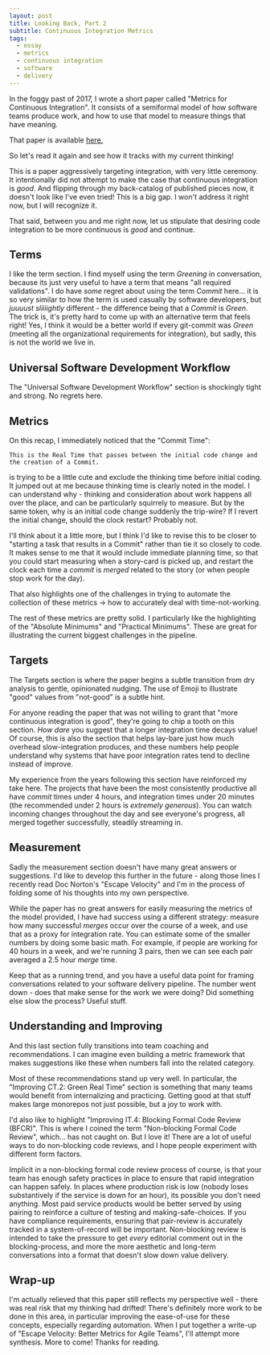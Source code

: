 ```yaml
---
layout: post
title: Looking Back, Part 2
subtitle: Continuous Integration Metrics
tags: 
  - essay
  - metrics
  - continuous integration
  - software
  - delivery
---
```


In the foggy past of 2017, I wrote a short paper called "Metrics for Continuous Integration". It consists of a semiformal model of how software teams produce work, and how to use that model to measure things that have meaning.

That paper is available [here.](https://github.com/robertfmurdock/TeamCoaching/blob/master/ContinuousIntegrationMetrics.md)

So let's read it again and see how it tracks with my current thinking!

This is a paper aggressively targeting integration, with very little ceremony. It intentionally did not attempt to make the case that continuous integration is *good*. And flipping through my back-catalog of published pieces now, it doesn't look like I've even tried! This is a big gap. I won't address it right now, but I will recognize it.

That said, between you and me right now, let us stipulate that desiring  code integration to be more continuous is *good* and continue.

## Terms

I like the term section. I find myself using the term *Greening* in conversation, because its just very useful to have a term that means "all required validations". I do have *some* regret about using the term *Commit* here... it is so very similar to how the term is used casually by software developers, but *juuuust sliiiightly* different - the difference being that a *Commit* is *Green*. The trick is, it's pretty hard to come up with an alternative term that feels right! Yes, I think it would be a better world if every git-commit was *Green* (meeting all the organizational requirements for integration), but sadly, this is not the world we live in.

## Universal Software Development Workflow

The "Universal Software Development Workflow" section is shockingly tight and strong. No regrets here.

## Metrics

On this recap, I immediately noticed that the "Commit Time":

    This is the Real Time that passes between the initial code change and the creation of a Commit.

is trying to be a little cute and exclude the thinking time before initial coding. It jumped out at me because thinking time is clearly noted in the model. I can understand why - thinking and consideration about work happens all over the place, and can be particularly squirrely to measure. But by the same token, why is an initial code change suddenly the trip-wire? If I revert the initial change, should the clock restart? Probably not.

I'll think about it a little more, but I think I'd like to revise this to be closer to "starting a task that results in a Commit" rather than tie it so closely to code. It makes sense to me that it would include immediate planning time, so that you could start measuring when a story-card is picked up, and restart the clock each time a *commit* is *merged* related to the story (or when people stop work for the day).

That also highlights one of the challenges in trying to automate the collection of these metrics -> how to accurately deal with time-not-working.

The rest of these metrics are pretty solid. I particularly like the highlighting of the "Absolute Minimums" and "Practical Minimums". These are great for illustrating the current biggest challenges in the pipeline.

## Targets

The Targets section is where the paper begins a subtle transition from dry analysis to gentle, opinionated nudging. The use of Emoji to illustrate "good" values from "not-good" is a subtle hint. 

For anyone reading the paper that was not willing to grant that "more continuous integration is good", they're going to chip a tooth on this section. *How dare* you suggest that a longer integration time decays value! Of course, this is also the section that helps lay-bare just how much overhead slow-integration produces, and these numbers help people understand why systems that have poor integration rates tend to decline instead of improve.

My experience from the years following this section have reinforced my take here. The projects that have been the most consistently productive all have *commit* times under 4 hours, and integration times under 20 minutes (the recommended under 2 hours is *extremely generous*). You can watch incoming changes throughout the day and see everyone's progress, all merged together successfully, steadily streaming in.

## Measurement

Sadly the measurement section doesn't have many great answers or suggestions. I'd like to develop this further in the future - along those lines I recently read Doc Norton's "Escape Velocity" and I'm in the process of folding some of his thoughts into my own perspective. 

While the paper has no great answers for easily measuring the metrics of the model provided, I have had success using a different strategy: measure how many successful *merges* occur over the course of a week, and use that as a proxy for integration rate. You can estimate some of the smaller numbers by doing some basic math. For example, if people are working for 40 hours in a week, and we're running 3 pairs, then we can see each pair averaged a 2.5 hour *merge* time.

Keep that as a running trend, and you have a useful data point for framing conversations related to your software delivery pipeline. The number went down - does that make sense for the work we were doing? Did something else slow the process? Useful stuff.

## Understanding and Improving

And this last section fully transitions into team coaching and recommendations. I can imagine even building a metric framework that makes suggestions like these when numbers fall into the related category.

Most of these recommendations stand up very well. In particular, the "Improving CT.2: Green Real Time" section is something that many teams would benefit from internalizing and practicing. Getting good at that stuff makes large monorepos not just possible, but a joy to work with.

I'd also like to highlight "Improving IT.4: Blocking Formal Code Review (BFCR)". This is where I coined the term "Non-blocking Formal Code Review", which... has not caught on. But I love it! There are a lot of useful ways to do non-blocking code reviews, and I hope people experiment with different form factors.

Implicit in a non-blocking formal code review process of course, is that your team has enough safety practices in place to ensure that rapid integration can happen safely. In places where production risk is low (nobody loses substantively if the service is down for an hour), its possible you don't need anything. Most paid service products would be better served by using pairing to reinforce a culture of testing and making-safe-choices. If you have compliance requirements, ensuring that pair-review is accurately tracked in a system-of-record will be important. Non-blocking review is intended to take the pressure to get *every* editorial comment out in the blocking-process, and more the more aesthetic and long-term conversations into a format that doesn't slow down value delivery.

## Wrap-up

I'm actually relieved that this paper still reflects my perspective well - there was real risk that my thinking had drifted! There's definitely more work to be done in this area, in particular improving the ease-of-use for these concepts, especially regarding automation. When I put together a write-up of "Escape Velocity: Better Metrics for Agile Teams", I'll attempt more synthesis. More to come! Thanks for reading.

